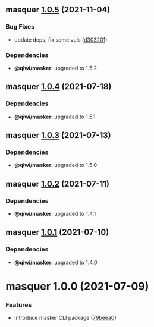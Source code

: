 ## masquer [1.0.5](https://github.com/qiwi/masker/compare/masquer@1.0.4...masquer@1.0.5) (2021-11-04)


### Bug Fixes

* update deps, fix some vuls ([d303201](https://github.com/qiwi/masker/commit/d303201ab664ad185d0e64243301796611041274))





### Dependencies

* **@qiwi/masker:** upgraded to 1.5.2

## masquer [1.0.4](https://github.com/qiwi/masker/compare/masquer@1.0.3...masquer@1.0.4) (2021-07-18)





### Dependencies

* **@qiwi/masker:** upgraded to 1.5.1

## masquer [1.0.3](https://github.com/qiwi/masker/compare/masquer@1.0.2...masquer@1.0.3) (2021-07-13)





### Dependencies

* **@qiwi/masker:** upgraded to 1.5.0

## masquer [1.0.2](https://github.com/qiwi/masker/compare/masquer@1.0.1...masquer@1.0.2) (2021-07-11)





### Dependencies

* **@qiwi/masker:** upgraded to 1.4.1

## masquer [1.0.1](https://github.com/qiwi/masker/compare/masquer@1.0.0...masquer@1.0.1) (2021-07-10)





### Dependencies

* **@qiwi/masker:** upgraded to 1.4.0

# masquer 1.0.0 (2021-07-09)


### Features

* introduce masker CLI package ([79beea0](https://github.com/qiwi/masker/commit/79beea028cdb7e042f6f7b786f32e56bdb29b7c7))
